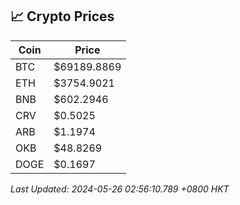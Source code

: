 ## 📈 Crypto Prices

| Coin | Price |
| ---- | ----- |
| BTC | $69189.8869 |
| ETH | $3754.9021 |
| BNB | $602.2946 |
| CRV | $0.5025 |
| ARB | $1.1974 |
| OKB | $48.8269 |
| DOGE | $0.1697 |

_Last Updated: 2024-05-26 02:56:10.789 +0800 HKT_